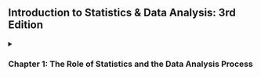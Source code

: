 ## Introduction to Statistics & Data Analysis: 3rd Edition

  <details>
    <summary>
      <h3>Chapter 1: The Role of Statistics and the Data Analysis Process</h3>
    </summary>

  <p>O uso da estatística está cada vez mais disseminado no mundo atual por consequência de sua utilização e aplicação prática. Ainda assim, muitos acreditam que se trata de uma disicplina desnecessária e muitas vezes utilizada somente para fundamentar mentiras através dos dados coletados, campanhas de marketing suspiciosas, para dizer o mínimo, e narrativas sociais dos grupos sociais e econômicos dominantes. Contudo, a estatística é muito utilizada em várias áreas do conhecimento, de modo que ela se torna imprescindível em um mundo cada vez mais complexo e abarrotado de interações.</p>

  <p>Mesmo em meio à desconfianças, a estatística está se tornando mais popular entre o público que não contribui diariamente com ela. Isso porque ela dá ferramentas necessárias para pensar além do óbvio e do genérico, facilitando a compreensão dos eventos naturais e sociais e formando uma maneira de pensar para além da bestialidade social e individual. Nessa cadência, vão se formando mais e mais pessoas interessadas e pelos menos compreender sua utilidade prática.</p>

   #### 1.1: Three reasons to study statistics


   ##### The first reason: To be informed

   <p>Para estar informado é necessário ser capaz de: Extrair informações de tabelas e gráficos; Seguir argumentos numéricos; Entender os básico de como dados devem ser reunidos, resumidos e analisados para derivar conclusões estatisticas.</p>

   ##### The second reason: Making informed decisions

   <p>Para realizar julgamentos informados, é necessário: Decidir se a informação existente é adequada ou se informação adicional é necessária; Se necessário, coletar informações de um modo razoável e crítico; Resumir os dados disponíveis de um modo útil e informativo; Analisar os dados disponíveis; Derivar conclusões, tomar decisões e avaliar os de uma decisão incorreta.</p>

   ##### The third reason: Evaluating decisions that affect your life

   <p>Uma compreensão de técnicas estatisticas permitirá a você questionar e avaliar decisões que afetam seu bem-estar.</p>


   #### 1.2 The Nature and Role of Variability

   #### 1.3 Statistics and the Data Analysis Process
   
   #### 1.4 Types of Data and Some Simple Graphical Displays

   
  </details>
